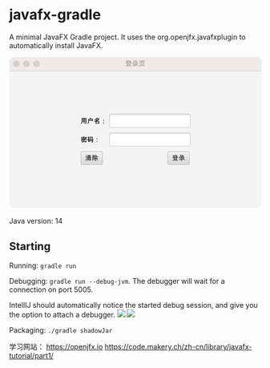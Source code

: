 # javafx-gradle

A minimal JavaFX Gradle project. It uses the org.openjfx.javafxplugin to automatically install JavaFX.

![](./doc/loginapp.png)

Java version: 14

## Starting

Running:
`gradle run`

Debugging: `gradle run --debug-jvm`. The debugger will wait for a connection on port 5005.

IntellIJ should automatically notice the started debug session, and give you the option to attach a debugger.
![](./doc/intellij-debug-config.png)
![](./doc/intellij-debugging.png)

Packaging:
`./gradle shadowJar`

学习网站：
https://openjfx.io
https://code.makery.ch/zh-cn/library/javafx-tutorial/part1/
